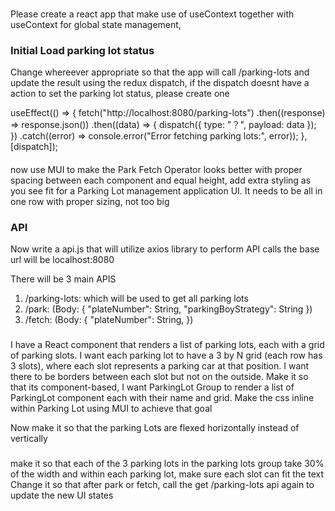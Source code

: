 ### 
Please create a react app that make use of useContext together with useContext for global state management, 


### Initial Load parking lot status
Change whereever appropriate so that the app will call /parking-lots and update the result using the redux dispatch, if the dispatch doesnt have a action to set the parking lot status, please create one

useEffect(() => { fetch("http://localhost:8080/parking-lots") .then((response) => response.json()) .then((data) => { dispatch({ type: "？", payload: data }); }) .catch((error) => console.error("Error fetching parking lots:", error)); }, [dispatch]);


####
now use MUI to make the Park Fetch Operator looks better with proper spacing between each component and equal height, add extra styling as you see fit for a Parking Lot management application UI. It needs to be all in one row with proper sizing, not too big


### API
Now write a api.js that will utilize axios library to perform API calls
the base url will be localhost:8080

There will be 3 main APIS
1. /parking-lots: which will be used to get all parking lots
2. /park: (Body: {
    "plateNumber": String,
    "parkingBoyStrategy": String
})
3. /fetch: (Body:  {
    "plateNumber": String,
})

### 
I have a React component that renders a list of parking lots, each with a grid of parking slots. I want each parking lot to have a 3 by N grid (each row has 3 slots), where each slot represents a parking car at that position. I want there to be borders between each slot but not on the outside.
Make it so that its component-based, I want ParkingLot Group to render a list of ParkingLot component each with their name and grid.
Make the css inline within Parking Lot using MUI to achieve that goal

Now make it so that the parking Lots are flexed horizontally instead of vertically

###
make it so that each of the 3 parking lots in the parking lots group take 30% of the width and within each parking lot, make sure each slot can fit the text
Change it so that after park or fetch, call the get /parking-lots api again to update the new UI states